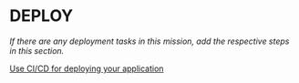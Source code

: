 # DEPLOY

*If there are any deployment tasks in this mission, add the respective steps in this section.*

[Use CI/CD for deploying your application](../deploy/use-ci-cd)
